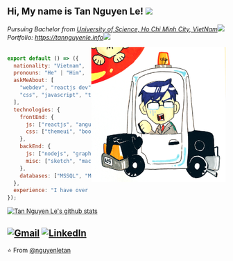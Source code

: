 <h2> Hi, My name is Tan Nguyen Le! <img src="https://media.giphy.com/media/IfsByYYHyNlnINT46g/giphy.gif" width="70"></h2>
<p><em>Pursuing Bachelor from <a href="https://en.hcmus.edu.vn/">University of Science, Ho Chi Minh City, VietNam</a><img src="https://media.giphy.com/media/fYSnHlufseco8Fh93Z/giphy.gif" width="30">
  <br>Portfolio: <a href = "https://tannguyenle.info/about/">https://tannguyenle.info</a><img src = "https://media.giphy.com/media/9JrkkDoJuU0FbdbUZU/giphy.gif" width = "30">
</em></p>

<img align='right' src="https://github.com/nguyenletan/nguyenletan/blob/master/boy2.png" width="310">

```js

export default () => ({
  nationality: "Vietnam",
  pronouns: "He" | "Him",
  askMeAbout: [
    "webdev", "reactjs dev", "front-end dev", "html",
    "css", "javascript", "typescript", "graphql", "nodejs"
  ],
  technologies: {
    frontEnd: {
      js: ["reactjs", "angular", "vuejs"],
      css: ["themeui", "bootstrap", "tailwind"]
    },
    backEnd: {
      js: ["nodejs", "graphql", "express", "fastify],
      misc: ["sketch", "macos", "windows"]
    },
    databases: ["MSSQL", "MySQL", "Postgresql"]
  },
  experience: "I have over 10 years in software development." 
});

```

[![Tan Nguyen Le's github stats](https://github-readme-stats.vercel.app/api?username=nguyenletan&hide=["prs"])](https://github.com/anuraghazra/github-readme-stats)


<a href="mailto:souvikghosh199831@gmail.com"><img src="https://img.shields.io/badge/-Gmail-c14438?style=flat-square&logo=Gmail&logoColor=white&link=mailto:nguyenletan@gmail.com" alt="Gmail"></a>
<a href="https://www.linkedin.com/in/tan-nguyen-le-b3797023/?originalSubdomain=in"><img src="https://img.shields.io/badge/LinkedIn-%230077B5.svg?&style=flat-square&logo=linkedin&logoColor=white" alt="LinkedIn"></a>
---

⭐️ From [@nguyenletan](https://github.com/nguyenletan)
